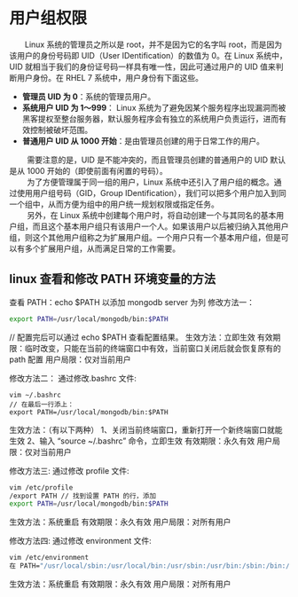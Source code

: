 # 用户组权限

&emsp;&emsp;Linux 系统的管理员之所以是 root，并不是因为它的名字叫 root，而是因为该用户的身份号码即 UID（User IDentification）的数值为 0。在 Linux 系统中，UID 就相当于我们的身份证号码一样具有唯一性，因此可通过用户的 UID 值来判断用户身份。在 RHEL 7 系统中，用户身份有下面这些。  
* __管理员 UID 为 0__：系统的管理员用户。
* __系统用户 UID 为 1～999__： Linux 系统为了避免因某个服务程序出现漏洞而被黑客提权至整台服务器，默认服务程序会有独立的系统用户负责运行，进而有效控制被破坏范围。
* __普通用户 UID 从 1000 开始__：是由管理员创建的用于日常工作的用户。

&emsp;&emsp; 需要注意的是，UID 是不能冲突的，而且管理员创建的普通用户的 UID 默认是从 1000 开始的（即使前面有闲置的号码）。  
&emsp;&emsp; 为了方便管理属于同一组的用户，Linux 系统中还引入了用户组的概念。通过使用用户组号码（GID，Group IDentification），我们可以把多个用户加入到同一个组中，从而方便为组中的用户统一规划权限或指定任务。  
&emsp;&emsp; 另外，在 Linux 系统中创建每个用户时，将自动创建一个与其同名的基本用户组，而且这个基本用户组只有该用户一个人。如果该用户以后被归纳入其他用户组，则这个其他用户组称之为扩展用户组。一个用户只有一个基本用户组，但是可以有多个扩展用户组，从而满足日常的工作需要。  


## linux 查看和修改 PATH 环境变量的方法
查看 PATH：echo $PATH
以添加 mongodb server 为列
修改方法一：
```bash
export PATH=/usr/local/mongodb/bin:$PATH
```
// 配置完后可以通过 echo $PATH 查看配置结果。
生效方法：立即生效
有效期限：临时改变，只能在当前的终端窗口中有效，当前窗口关闭后就会恢复原有的 path 配置
用户局限：仅对当前用户

 

修改方法二：
通过修改.bashrc 文件:
```
vim ~/.bashrc
// 在最后一行添上：
export PATH=/usr/local/mongodb/bin:$PATH
```
生效方法：（有以下两种）
1、关闭当前终端窗口，重新打开一个新终端窗口就能生效
2、输入 “source ~/.bashrc” 命令，立即生效
有效期限：永久有效
用户局限：仅对当前用户

 

修改方法三:
通过修改 profile 文件:
```bash
vim /etc/profile
/export PATH // 找到设置 PATH 的行，添加
export PATH=/usr/local/mongodb/bin:$PATH
```
生效方法：系统重启
有效期限：永久有效
用户局限：对所有用户

 

修改方法四:
通过修改 environment 文件:
```bash
vim /etc/environment
在 PATH="/usr/local/sbin:/usr/local/bin:/usr/sbin:/usr/bin:/sbin:/bin:/usr/games:/usr/local/games" 中加入 “:/usr/local/mongodb/bin”
```
生效方法：系统重启
有效期限：永久有效
用户局限：对所有用户